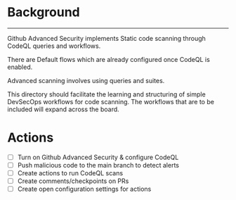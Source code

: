 # Background
---
Github Advanced Security implements Static code scanning through CodeQL queries and workflows. 

There are Default flows which are already configured once CodeQL is enabled. 

Advanced scanning involves using queries and suites. 

This directory should facilitate the learning and structuring of simple DevSecOps workflows for code scanning. The workflows that are to be included will expand across the board. 

# Actions

- [ ] Turn on Github Advanced Security & configure CodeQL
- [ ] Push malicious code to the main branch to detect alerts
- [ ] Create actions to run CodeQL scans
- [ ] Create comments/checkpoints on PRs 
- [ ] Create open configuration settings for actions 
